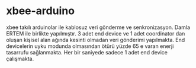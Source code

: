# xbee-arduino
xbee takılı arduinolar ile kablosuz veri gönderme ve senkronizasyon.
Damla ERTEM ile birlikte yapılmıştır.
3 adet end device ve 1 adet coordinator dan oluşan kişisel alan ağında kesinti olmadan veri gönderimi yapılmakta.
End devicelerin uyku modunda olmasından ötürü yüzde 65 e varan enerji tasarrufu sağlanmakta.
Her bir saniyede sadece 1 adet end device çalışmakta.
